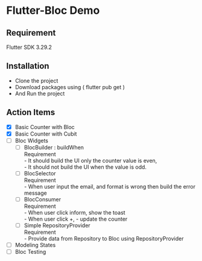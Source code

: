 # Flutter-Bloc Demo

## Requirement
Flutter SDK 3.29.2

## Installation
- Clone the project
- Download packages using ( flutter pub get ) 
- And Run the project

## Action Items
- [x] Basic Counter with Bloc
- [x] Basic Counter with Cubit
- [ ] Bloc Widgets
  - [ ] BlocBuilder : buildWhen\
        Requirement \
        - It should build the UI only the counter value is even, \
        - It should not build the UI when the value is odd.
  - [ ] BlocSelector \
        Requirement \
        - When user input the email, and format is wrong then build the error message 
  - [ ] BlocConsumer \
        Requirement \
        - When user click inform, show the toast \
        - When user click +, - update the counter 
  - [ ] Simple RepositoryProvider \
        Requirement \
        - Provide data from Repository to Bloc using RepositoryProvider 
- [ ] Modeling States
- [ ] Bloc Testing
